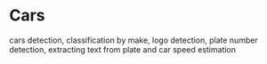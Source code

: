 # Cars
cars detection, classification by make, logo detection, plate number detection, extracting text from plate and car speed estimation

